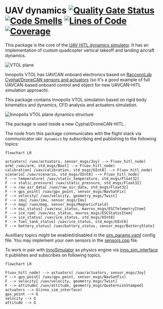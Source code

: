 # UAV dynamics [![Quality Gate Status](https://sonarcloud.io/api/project_badges/measure?project=PonomarevDA_inno_vtol_dynamics&metric=alert_status)](https://sonarcloud.io/summary/new_code?id=PonomarevDA_inno_vtol_dynamics) [![Code Smells](https://sonarcloud.io/api/project_badges/measure?project=PonomarevDA_inno_vtol_dynamics&metric=code_smells)](https://sonarcloud.io/summary/new_code?id=PonomarevDA_inno_vtol_dynamics) [![Lines of Code](https://sonarcloud.io/api/project_badges/measure?project=PonomarevDA_inno_vtol_dynamics&metric=ncloc)](https://sonarcloud.io/summary/new_code?id=PonomarevDA_inno_vtol_dynamics) [![Coverage](https://sonarcloud.io/api/project_badges/measure?project=PonomarevDA_inno_vtol_dynamics&metric=coverage)](https://sonarcloud.io/summary/new_code?id=PonomarevDA_inno_vtol_dynamics)

This package is the core of the [UAV HITL dynamics simulator](https://github.com/RaccoonlabDev/innopolis_vtol_dynamics). It has an implementation of custom quadcopter vertical takeoff and landing aircraft dynamics.

![VTOL plane](img/inno_vtol.png?raw=true "VTOL plane")

Innopolis VTOL has UAVCAN onboard electronics based on [RaccoonLab Cyphal/DroneCAN sensors and actuators](https://raccoonlab.co/store) (so it's a good example of full UAVCAN-based onboard control and object for new UAVCAN-HITL simulation approach).

This package contains Innopolis VTOL simulation based on rigid body kinematics and dynamics, CFD analysis and actuators simulation.

![Innopolis VTOL plane dynamics structure](img/structure.jpeg?raw=true "Innopolis VTOL plane dynamics structure")

The package is used inside a new Cyphal/DroneCAN-HITL . 

The node from this package communicates with the flight stack via communicator `UAV dynamics` by subscribing and publishing to the following topics:


```mermaid
flowchart LR

actuators[ /uav/actuators, sensor_msgs/Joy] --> F(uav_hitl_node)
arm[ /uav/arm, std_msgs/Bool] --> F(uav_hitl_node)
calibration[ /uav/calibration, std_msgs/UInt8] --> F(uav_hitl_node)
scenario[ /uav/scenario, std_msgs/UInt8] --> F(uav_hitl_node)
F --> temperature[ /uav/static_temperature, std_msgs/Float32]
F --> static_pressure[ /uav/static_pressure, std_msgs/Float32]
F --> raw_air_data[ /uav/raw_air_data, std_msgs/Float32]
F --> gps_point[ /uav/gps_point, sensor_msgs/NavSatFix]
F --> velocity[ /uav/velocity, geometry_msgs/Twist]
F --> imu[ /uav/imu, sensor_msgs/Imu]
F --> mag[ /uav/mag, sensor_msgs/MagneticField]
F --> esc_status[ /uav/esc_status, mavros_msgs/ESCTelemetryItem]
F --> ice_rpm[ /uav/esc_status, mavros_msgs/ESCStatusItem]
F --> ice_status[ /uav/ice_status, std_msgs/UInt8]
F --> fuel_tank_status[ /uav/ice_status, std_msgs/UInt8]
F --> battery_status[ /uav/battery_status, sensor_msgs/BatteryState]
```

Auxilliary topics might be enabled/disabled in the [sim_params.yaml](uav_dynamics/inno_vtol_dynamics/config/sim_params.yaml) config file. You may implement your own sensors in the [sensors.cpp](uav_dynamics/inno_vtol_dynamics/src/sensors/sensors.cpp) file.

To work in pair with [InnoSimulator](https://github.com/inno-robolab/InnoSimulator) as physics engine via [inno_sim_interface](https://github.com/RaccoonlabDev/inno_sim_interface) it publishes and subscribes on following topics.

```mermaid
flowchart LR

F(uav_hitl_node) --> actuators[ /uav/actuators, sensor_msgs/Joy]
F --> gps_point[ /uav/gps_point, sensor_msgs/NavSatFix]
F --> velocity[ /uav/velocity, geometry_msgs/Twist]
F --> attitude[ /uav/attitude, geometry_msgs/QuaternionStamped]
actuators --> G(inno_sim_interface)
gps_point --> G
velocity --> G
attitude --> G
```
